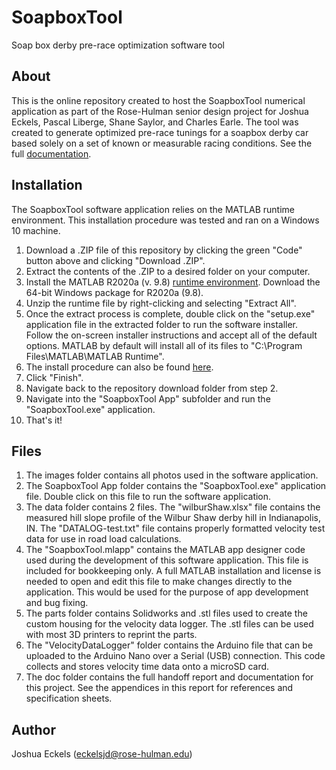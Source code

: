 # SoapboxTool
Soap box derby pre-race optimization software tool

## About
This is the online repository created to host the SoapboxTool numerical application as part of the Rose-Hulman senior design project for Joshua Eckels, Pascal Liberge, Shane Saylor, and Charles Earle. The tool was created to generate optimized pre-race tunings for a soapbox derby car based solely on a set of known or measurable racing conditions. See the full [documentation](doc/Soapbox-Handoff-Report.pdf).

## Installation
The SoapboxTool software application relies on the MATLAB runtime environment. This installation procedure was tested and ran on a Windows 10 machine.
1. Download a .ZIP file of this repository by clicking the green "Code" button above and clicking "Download .ZIP".
2. Extract the contents of the .ZIP to a desired folder on your computer.
3. Install the MATLAB R2020a (v. 9.8) [runtime environment](https://www.mathworks.com/products/compiler/matlab-runtime.html). Download the 64-bit Windows package for R2020a (9.8).
4. Unzip the runtime file by right-clicking and selecting "Extract All".
5. Once the extract process is complete, double click on the "setup.exe" application file in the extracted folder to run the software installer. Follow the on-screen installer instructions and accept all of the default options. MATLAB by default will install all of its files to "C:\Program Files\MATLAB\MATLAB Runtime". 
6. The install procedure can also be found [here](https://mathworks.com/help/compiler/install-the-matlab-runtime.html).
7. Click "Finish". 
8. Navigate back to the repository download folder from step 2. 
9. Navigate into the "SoapboxTool App" subfolder and run the "SoapboxTool.exe" application. 
10. That's it!

## Files
1. The images folder contains all photos used in the software application.
2. The SoapboxTool App folder contains the "SoapboxTool.exe" application file. Double click on this file to run the software application.
3. The data folder contains 2 files. The "wilburShaw.xlsx" file contains the measured hill slope profile of the Wilbur Shaw derby hill in Indianapolis, IN. The "DATALOG-test.txt" file contains properly formatted velocity test data for use in road load calculations.
4. The "SoapboxTool.mlapp" contains the MATLAB app designer code used during the development of this software application. This file is included for bookkeeping only. A full MATLAB installation and license is needed to open and edit this file to make changes directly to the application. This would be used for the purpose of app development and bug fixing.
5. The parts folder contains Solidworks and .stl files used to create the custom housing for the velocity data logger. The .stl files can be used with most 3D printers to reprint the parts.
6. The "VelocityDataLogger" folder contains the Arduino file that can be uploaded to the Arduino Nano over a Serial (USB) connection. This code collects and stores velocity time data onto a microSD card.
7. The doc folder contains the full handoff report and documentation for this project. See the appendices in this report for references and specification sheets.

## Author
Joshua Eckels (eckelsjd@rose-hulman.edu)


